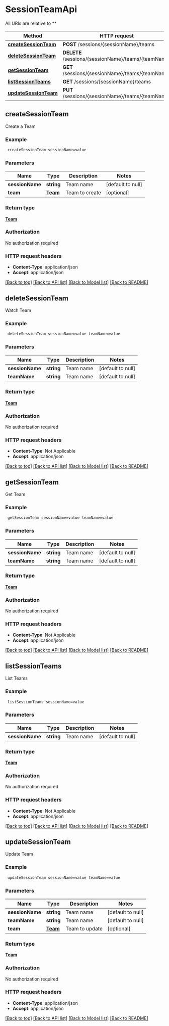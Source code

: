 # SessionTeamApi

All URIs are relative to **

Method | HTTP request | Description
------------- | ------------- | -------------
[**createSessionTeam**](SessionTeamApi.md#createSessionTeam) | **POST** /sessions/{sessionName}/teams | 
[**deleteSessionTeam**](SessionTeamApi.md#deleteSessionTeam) | **DELETE** /sessions/{sessionName}/teams/{teamName} | 
[**getSessionTeam**](SessionTeamApi.md#getSessionTeam) | **GET** /sessions/{sessionName}/teams/{teamName} | 
[**listSessionTeams**](SessionTeamApi.md#listSessionTeams) | **GET** /sessions/{sessionName}/teams | 
[**updateSessionTeam**](SessionTeamApi.md#updateSessionTeam) | **PUT** /sessions/{sessionName}/teams/{teamName} | 



## createSessionTeam



Create a Team

### Example

```bash
 createSessionTeam sessionName=value
```

### Parameters


Name | Type | Description  | Notes
------------- | ------------- | ------------- | -------------
 **sessionName** | **string** | Team name | [default to null]
 **team** | [**Team**](Team.md) | Team to create | [optional]

### Return type

[**Team**](Team.md)

### Authorization

No authorization required

### HTTP request headers

- **Content-Type**: application/json
- **Accept**: application/json

[[Back to top]](#) [[Back to API list]](../README.md#documentation-for-api-endpoints) [[Back to Model list]](../README.md#documentation-for-models) [[Back to README]](../README.md)


## deleteSessionTeam



Watch Team

### Example

```bash
 deleteSessionTeam sessionName=value teamName=value
```

### Parameters


Name | Type | Description  | Notes
------------- | ------------- | ------------- | -------------
 **sessionName** | **string** | Team name | [default to null]
 **teamName** | **string** | Team name | [default to null]

### Return type

[**Team**](Team.md)

### Authorization

No authorization required

### HTTP request headers

- **Content-Type**: Not Applicable
- **Accept**: application/json

[[Back to top]](#) [[Back to API list]](../README.md#documentation-for-api-endpoints) [[Back to Model list]](../README.md#documentation-for-models) [[Back to README]](../README.md)


## getSessionTeam



Get Team

### Example

```bash
 getSessionTeam sessionName=value teamName=value
```

### Parameters


Name | Type | Description  | Notes
------------- | ------------- | ------------- | -------------
 **sessionName** | **string** | Team name | [default to null]
 **teamName** | **string** | Team name | [default to null]

### Return type

[**Team**](Team.md)

### Authorization

No authorization required

### HTTP request headers

- **Content-Type**: Not Applicable
- **Accept**: application/json

[[Back to top]](#) [[Back to API list]](../README.md#documentation-for-api-endpoints) [[Back to Model list]](../README.md#documentation-for-models) [[Back to README]](../README.md)


## listSessionTeams



List Teams

### Example

```bash
 listSessionTeams sessionName=value
```

### Parameters


Name | Type | Description  | Notes
------------- | ------------- | ------------- | -------------
 **sessionName** | **string** | Team name | [default to null]

### Return type

[**Team**](Team.md)

### Authorization

No authorization required

### HTTP request headers

- **Content-Type**: Not Applicable
- **Accept**: application/json

[[Back to top]](#) [[Back to API list]](../README.md#documentation-for-api-endpoints) [[Back to Model list]](../README.md#documentation-for-models) [[Back to README]](../README.md)


## updateSessionTeam



Update Team

### Example

```bash
 updateSessionTeam sessionName=value teamName=value
```

### Parameters


Name | Type | Description  | Notes
------------- | ------------- | ------------- | -------------
 **sessionName** | **string** | Team name | [default to null]
 **teamName** | **string** | Team name | [default to null]
 **team** | [**Team**](Team.md) | Team to update | [optional]

### Return type

[**Team**](Team.md)

### Authorization

No authorization required

### HTTP request headers

- **Content-Type**: application/json
- **Accept**: application/json

[[Back to top]](#) [[Back to API list]](../README.md#documentation-for-api-endpoints) [[Back to Model list]](../README.md#documentation-for-models) [[Back to README]](../README.md)

